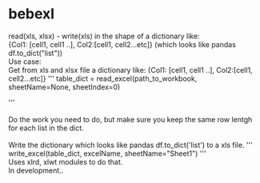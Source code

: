 # bebexl
read(xls, xlsx) - write(xls) in the shape of a dictionary like:<br/>
{Col1: [cell1, cell1 ..], Col2:[cell1, cell2...etc]} (which looks like pandas df.to_dict("list")) 
<br/>
Use case:
<br/>
Get from xls and xlsx file a dictionary like: {Col1: [cell1, cell1 ..], Col2:[cell1, cell2...etc]}
'''
table_dict = read_excel(path_to_workbook, sheetName=None, sheetIndex=0)

'''
<br/>
<br/>
Do the work you need to do, but make sure you keep the same row lentgh for each list in the dict.
<br/>
<br/>
Write the dictionary which looks like pandas df.to_dict('list') to a xls file.
'''
write_excel(table_dict, excelName, sheetName="Sheet1")
'''
<br/>
Uses xlrd, xlwt modules to do that. 
<br/>
In development..
